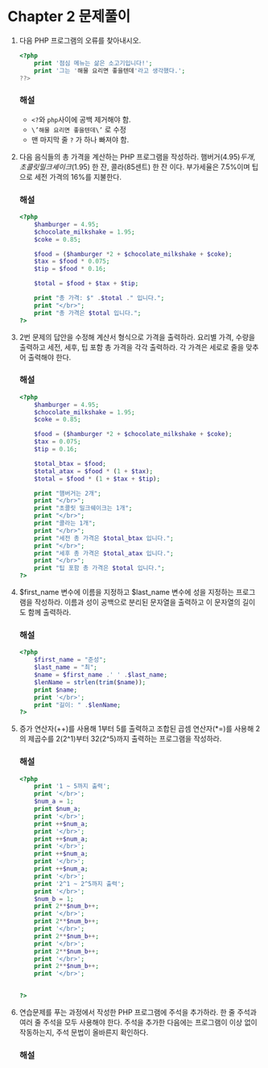# Chapter 2 문제풀이

1. 다음 PHP 프로그램의 오류를 찾아내시오.
    
    ```php
    <?php
    	print '점심 메뉴는 삶은 소고기입니다!';
    	print '그는 '해물 요리면 좋을텐데'라고 생각했다.';
    ??>
    ```
    
    ### 해설
    
    - `<?`와 `php`사이에 공백 제거해야 함.
    - `\’해물 요리면 좋을텐데\’` 로 수정
    - 맨 마지막 줄 `?` 가 하나 빠져야 함.
2. 다음 음식들의 총 가격을 계산하는 PHP 프로그램을 작성하라. 햄버거($4.95) 두 개, 초콜릿 밀크셰이크($1.95) 한 잔, 콜라(85센트) 한 잔 이다. 부가세율은 7.5%이며 팁으로 세전 가격의 16%를 지불한다.
    
    ### 해설
    
    ```php
    <?php
        $hamburger = 4.95;
        $chocolate_milkshake = 1.95;
        $coke = 0.85;
    
        $food = ($hamburger *2 + $chocolate_milkshake + $coke);
        $tax = $food * 0.075;
        $tip = $food * 0.16;
    
        $total = $food + $tax + $tip;
    
        print "총 가격: $" .$total ." 입니다.";
        print "</br>";
        print "총 가격은 $total 입니다.";
    ?>
    ```
    
3. 2번 문제의 답안을 수정해 계산서 형식으로 가격을 출력하라. 요리별 가격, 수량을 출력하고 세전, 세후, 팁 포함 총 가격을 각각 출력하라. 각 가격은 세로로 줄을 맞추어 출력해야 한다.
    
    ### 해설
    
    ```php
    <?php
        $hamburger = 4.95;
        $chocolate_milkshake = 1.95;
        $coke = 0.85;
    
        $food = ($hamburger *2 + $chocolate_milkshake + $coke);
        $tax = 0.075;
        $tip = 0.16;
    
        $total_btax = $food;
        $total_atax = $food * (1 + $tax);
        $total = $food * (1 + $tax + $tip);
    
        print "햄버거는 2개";
        print "</br>";
        print "초콜릿 밀크쉐이크는 1개";
        print "</br>";
        print "콜라는 1개";
        print "</br>";
        print "세전 총 가격은 $total_btax 입니다.";
        print "</br>";
        print "세후 총 가격은 $total_atax 입니다.";
        print "</br>";
        print "팁 포함 총 가격은 $total 입니다.";
    ?>
    ```
    
4. $first_name 변수에 이름을 지정하고 $last_name 변수에 성을 지정하는 프로그램을 작성하라. 이름과 성이 공백으로 분리된 문자열을 출력하고 이 문자열의 길이도 함께 출력하라.
    
    ### 해설
    
    ```php
    <?php
        $first_name = "준성";
        $last_name = "최";
        $name = $first_name .' ' .$last_name;
        $lenName = strlen(trim($name));
        print $name;
        print '</br>';
        print "길이: " .$lenName;
    ?>
    ```
    
5. 증가 연산자(++)를 사용해 1부터 5를 출력하고 조합된 곱셈 연산자(*=)를 사용해 2의 제곱수를 2(2^1)부터 32(2^5)까지 출력하는 프로그램을 작성하라.
    
    ### 해설
    
    ```php
    <?php
        print '1 ~ 5까지 출력';
        print '</br>';
        $num_a = 1;
        print $num_a;
        print '</br>';
        print ++$num_a;
        print '</br>';
        print ++$num_a;
        print '</br>';
        print ++$num_a;
        print '</br>';
        print ++$num_a;
        print '</br>';
        print '2^1 ~ 2^5까지 출력';
        print '</br>';
        $num_b = 1;
        print 2**$num_b++;
        print '</br>';
        print 2**$num_b++;
        print '</br>';
        print 2**$num_b++;
        print '</br>';
        print 2**$num_b++;
        print '</br>';
        print 2**$num_b++;
        print '</br>';
        
    
    ?>
    ```
    
6. 연습문제를 푸는 과정에서 작성한 PHP 프로그램에 주석을 추가하라. 한 줄 주석과 여러 줄 주석을 모두 사용해야 한다. 주석을 추가한 다음에는 프로그램이 이상 없이 작동하는지, 주석 문법이 올바른지 확인하다.
    
    ### 해설